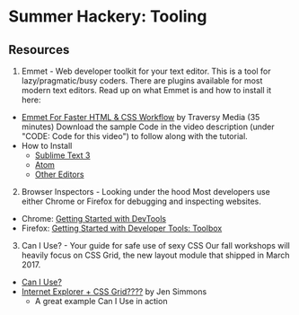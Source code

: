 # Summer Hackery: Tooling
## Resources
1. Emmet - Web developer toolkit for your text editor. This is a tool for lazy/pragmatic/busy coders. There are plugins available for most modern text editors. Read up on what Emmet is and how to install it here:
  - [Emmet For Faster HTML & CSS Workflow](https://www.youtube.com/watch?v=5BIAdWNcr8Y) by Traversy Media (35 minutes)
  Download the sample Code in the video description (under "CODE: Code for this video") to follow along with the tutorial. 
  - How to Install
    - [Sublime Text 3](https://github.com/sergeche/emmet-sublime#how-to-install)
    - [Atom](https://github.com/emmetio/emmet-atom#installation)
    - [Other Editors](https://emmet.io/download/)

2. Browser Inspectors - Looking under the hood
Most developers use either Chrome or Firefox for debugging and inspecting websites. 
  - Chrome: [Getting Started with DevTools](https://developers.google.com/web/tools/chrome-devtools/)
  - Firefox: [Getting Started with Developer Tools: Toolbox](https://developer.mozilla.org/en-US/docs/Tools/Tools_Toolbox)

3. Can I Use? - Your guide for safe use of sexy CSS
Our fall workshops will heavily focus on CSS Grid, the new layout module that shipped in March 2017. 
  - [Can I Use?](https://caniuse.com/)
  - [Internet Explorer + CSS Grid????](https://www.youtube.com/watch?v=7msERxu7ivg) by Jen Simmons
    - A great example Can I Use in action
